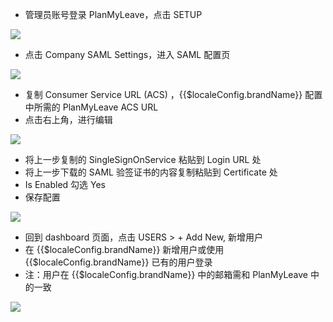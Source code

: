 <IntegrationDetailCard :title="`配置 PlanMyLeave`">

- 管理员账号登录 PlanMyLeave，点击 SETUP

![](~@imagesZhCn/integration/planmyleave/2-1.png)

- 点击 Company SAML Settings，进入 SAML 配置页

![](~@imagesZhCn/integration/planmyleave/2-2.png)

- 复制 Consumer Service URL (ACS) ，{{$localeConfig.brandName}} 配置中所需的 PlanMyLeave ACS URL
- 点击右上角，进行编辑

![](~@imagesZhCn/integration/planmyleave/2-3.png)

- 将上一步复制的 SingleSignOnService 粘贴到 Login URL 处
- 将上一步下载的 SAML 验签证书的内容复制粘贴到 Certificate 处
- Is Enabled 勾选 Yes
- 保存配置

![](~@imagesZhCn/integration/planmyleave/2-4.png)

- 回到 dashboard 页面，点击 USERS &gt; + Add New, 新增用户
- 在 {{$localeConfig.brandName}} 新增用户或使用 {{$localeConfig.brandName}} 已有的用户登录
- 注：用户在 {{$localeConfig.brandName}} 中的邮箱需和 PlanMyLeave 中的一致

![](~@imagesZhCn/integration/planmyleave/2-5.png)


</IntegrationDetailCard>